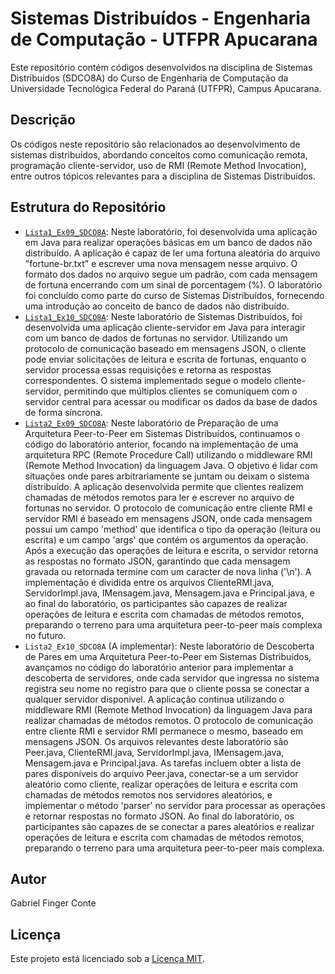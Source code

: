 # Sistemas Distribuídos - Engenharia de Computação - UTFPR Apucarana

Este repositório contém códigos desenvolvidos na disciplina de Sistemas Distribuídos (SDCO8A) do Curso de Engenharia de Computação da Universidade Tecnológica Federal do Paraná (UTFPR), Campus Apucarana.

## Descrição

Os códigos neste repositório são relacionados ao desenvolvimento de sistemas distribuídos, abordando conceitos como comunicação remota, programação cliente-servidor, uso de RMI (Remote Method Invocation), entre outros tópicos relevantes para a disciplina de Sistemas Distribuídos.

## Estrutura do Repositório

- [`Lista1_Ex09_SDCO8A`](/Lista1_Ex09_SDCO8A): Neste laboratório, foi desenvolvida uma aplicação em Java para realizar operações básicas em um banco de dados não distribuído. A aplicação é capaz de ler uma fortuna aleatória do arquivo "fortune-br.txt" e escrever uma nova mensagem nesse arquivo. O formato dos dados no arquivo segue um padrão, com cada mensagem de fortuna encerrando com um sinal de porcentagem (%). O laboratório foi concluído como parte do curso de Sistemas Distribuídos, fornecendo uma introdução ao conceito de banco de dados não distribuído.
- [`Lista1_Ex10_SDCO8A`](/Lista1_Ex10_SDCO8A): Neste laboratório de Sistemas Distribuídos, foi desenvolvida uma aplicação cliente-servidor em Java para interagir com um banco de dados de fortunas no servidor. Utilizando um protocolo de comunicação baseado em mensagens JSON, o cliente pode enviar solicitações de leitura e escrita de fortunas, enquanto o servidor processa essas requisições e retorna as respostas correspondentes. O sistema implementado segue o modelo cliente-servidor, permitindo que múltiplos clientes se comuniquem com o servidor central para acessar ou modificar os dados da base de dados de forma síncrona.
- [`Lista2_Ex09_SDCO8A`](/Lista2_Ex09_SDCO8A): Neste laboratório de Preparação de uma Arquitetura Peer-to-Peer em Sistemas Distribuídos, continuamos o código do laboratório anterior, focando na implementação de uma arquitetura RPC (Remote Procedure Call) utilizando o middleware RMI (Remote Method Invocation) da linguagem Java. O objetivo é lidar com situações onde pares arbitrariamente se juntam ou deixam o sistema distribuído. A aplicação desenvolvida permite que clientes realizem chamadas de métodos remotos para ler e escrever no arquivo de fortunas no servidor. O protocolo de comunicação entre cliente RMI e servidor RMI é baseado em mensagens JSON, onde cada mensagem possui um campo 'method' que identifica o tipo da operação (leitura ou escrita) e um campo 'args' que contém os argumentos da operação. Após a execução das operações de leitura e escrita, o servidor retorna as respostas no formato JSON, garantindo que cada mensagem gravada ou retornada termine com um caracter de nova linha ('\n'). A implementação é dividida entre os arquivos ClienteRMI.java, ServidorImpl.java, IMensagem.java, Mensagem.java e Principal.java, e ao final do laboratório, os participantes são capazes de realizar operações de leitura e escrita com chamadas de métodos remotos, preparando o terreno para uma arquitetura peer-to-peer mais complexa no futuro.
- `Lista2_Ex10_SDCO8A` (A implementar): Neste laboratório de Descoberta de Pares em uma Arquitetura Peer-to-Peer em Sistemas Distribuídos, avançamos no código do laboratório anterior para implementar a descoberta de servidores, onde cada servidor que ingressa no sistema registra seu nome no registro para que o cliente possa se conectar a qualquer servidor disponível. A aplicação continua utilizando o middleware RMI (Remote Method Invocation) da linguagem Java para realizar chamadas de métodos remotos. O protocolo de comunicação entre cliente RMI e servidor RMI permanece o mesmo, baseado em mensagens JSON. Os arquivos relevantes deste laboratório são Peer.java, ClienteRMI.java, ServidorImpl.java, IMensagem.java, Mensagem.java e Principal.java. As tarefas incluem obter a lista de pares disponíveis do arquivo Peer.java, conectar-se a um servidor aleatório como cliente, realizar operações de leitura e escrita com chamadas de métodos remotos nos servidores aleatórios, e implementar o método 'parser' no servidor para processar as operações e retornar respostas no formato JSON. Ao final do laboratório, os participantes são capazes de se conectar a pares aleatórios e realizar operações de leitura e escrita com chamadas de métodos remotos, preparando o terreno para uma arquitetura peer-to-peer mais complexa.
 
## Autor
Gabriel Finger Conte

## Licença

Este projeto está licenciado sob a [Licença MIT](LICENSE).
